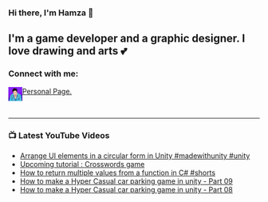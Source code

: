 ### Hi there, I'm Hamza 👋

## I'm a game developer and a graphic designer. I love drawing and arts 💕

### Connect with me:

[<img align="left" alt="Hamza Herbou" width="28px" src="https://github.com/herbou/me/blob/main/profile-pic.png?raw=true" />][portfolio] <a href="https://herbou.github.io/me" target="_blank">Personal Page.</a>

<br />

---

### 📺 Latest YouTube Videos 
<!-- YOUTUBE:START -->
- [Arrange UI elements in a circular form in Unity    #madewithunity #unity](https://www.youtube.com/shorts/WrGjhH_mjW4)
- [Upcoming tutorial : Crosswords game](https://www.youtube.com/shorts/hqXnzEBENgg)
- [How to return multiple values from a function in C#    #shorts](https://www.youtube.com/shorts/pKxHhBhX72Q)
- [How to make a Hyper Casual car parking game in unity - Part 09](https://www.youtube.com/watch?v=CcbaomCQfRk)
- [How to make a Hyper Casual car parking game in unity - Part 08](https://www.youtube.com/watch?v=JZLl01ouDrQ)
<!-- YOUTUBE:END -->

[portfolio]: https://herbou.github.io/me

